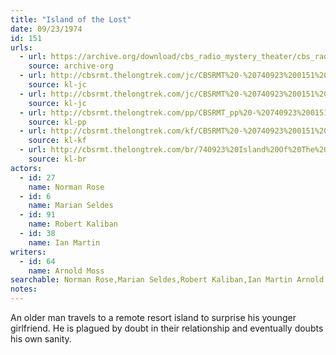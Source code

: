 ```yaml
---
title: "Island of the Lost"
date: 09/23/1974
id: 151
urls: 
  - url: https://archive.org/download/cbs_radio_mystery_theater/cbs_radio_mystery_theater-0151-0200.zip/cbs_radio_mystery_theater-0151-0200%2Fcbsrmt_0151_island_of_the_lost.mp3
    source: archive-org
  - url: http://cbsrmt.thelongtrek.com/jc/CBSRMT%20-%20740923%200151%20Island%20Of%20The%20Lost%20vbr%20-outro%20bm_jc.mp3
    source: kl-jc
  - url: http://cbsrmt.thelongtrek.com/jc/CBSRMT%20-%20740923%200151%20Island%20Of%20The%20Lost%20vbr%20fb2%20hb_jc.mp3
    source: kl-jc
  - url: http://cbsrmt.thelongtrek.com/pp/CBSRMT_pp%20-%20740923%200151%20Island%20of%20the%20Lost.mp3
    source: kl-pp
  - url: http://cbsrmt.thelongtrek.com/kf/CBSRMT%20-%20740923%200151%20Island%20Of%20The%20Lost_kf.mp3
    source: kl-kf
  - url: http://cbsrmt.thelongtrek.com/br/740923%20Island%20Of%20The%20Lost%20-%20WOR.mp3
    source: kl-br
actors:  
  - id: 27
    name: Norman Rose  
  - id: 6
    name: Marian Seldes  
  - id: 91
    name: Robert Kaliban  
  - id: 38
    name: Ian Martin
writers:  
  - id: 64
    name: Arnold Moss
searchable: Norman Rose,Marian Seldes,Robert Kaliban,Ian Martin Arnold Moss
notes:  
---
```

An older man travels to a remote resort island to surprise his younger girlfriend. He is plagued by doubt in their relationship and eventually doubts his own sanity.